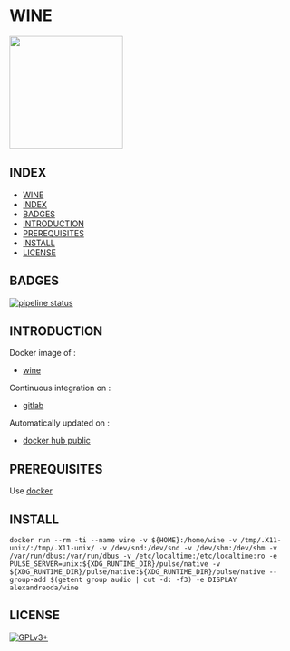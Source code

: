 # WINE

<img src="https://mintguide.org/uploads/posts/2016-01/1453119587_winehq-logo1-300x173.png" width="200" height="200"/>

## INDEX

  - [WINE](#wine)
  - [INDEX](#index)
  - [BADGES](#badges)
  - [INTRODUCTION](#introduction)
  - [PREREQUISITES](#prerequisites)
  - [INSTALL](#install)
  - [LICENSE](#license)


## BADGES

[![pipeline status](https://gitlab.com/oda-alexandre/wine/badges/master/pipeline.svg)](https://gitlab.com/oda-alexandre/wine/commits/master)


## INTRODUCTION

Docker image of :

- [wine](https://www.winehq.org)

Continuous integration on :

- [gitlab](https://gitlab.com/oda-alexandre/wine/pipelines)

Automatically updated on :

- [docker hub public](https://hub.docker.com/r/alexandreoda/wine/)


## PREREQUISITES

Use [docker](https://www.docker.com)


## INSTALL

```
docker run --rm -ti --name wine -v ${HOME}:/home/wine -v /tmp/.X11-unix/:/tmp/.X11-unix/ -v /dev/snd:/dev/snd -v /dev/shm:/dev/shm -v /var/run/dbus:/var/run/dbus -v /etc/localtime:/etc/localtime:ro -e PULSE_SERVER=unix:${XDG_RUNTIME_DIR}/pulse/native -v ${XDG_RUNTIME_DIR}/pulse/native:${XDG_RUNTIME_DIR}/pulse/native --group-add $(getent group audio | cut -d: -f3) -e DISPLAY alexandreoda/wine
```


## LICENSE

[![GPLv3+](http://gplv3.fsf.org/gplv3-127x51.png)](https://gitlab.com/oda-alexandre/wine/blob/master/LICENSE)

